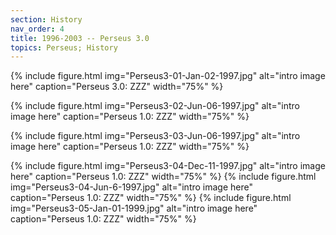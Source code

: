 ```yaml
---
section: History
nav_order: 4
title: 1996-2003 -- Perseus 3.0 
topics: Perseus; History
---
```



{% include figure.html img="Perseus3-01-Jan-02-1997.jpg" alt="intro image here" caption="Perseus 3.0: ZZZ" width="75%" %}

{% include figure.html img="Perseus3-02-Jun-06-1997.jpg" alt="intro image here" caption="Perseus 1.0: ZZZ" width="75%" %}

{% include figure.html img="Perseus3-03-Jun-06-1997.jpg" alt="intro image here" caption="Perseus 1.0: ZZZ" width="75%" %}

{% include figure.html img="Perseus3-04-Dec-11-1997.jpg" alt="intro image here" caption="Perseus 1.0: ZZZ" width="75%" %}
{% include figure.html img="Perseus3-04-Jun-6-1997.jpg" alt="intro image here" caption="Perseus 1.0: ZZZ" width="75%" %}
{% include figure.html img="Perseus3-05-Jan-01-1999.jpg" alt="intro image here" caption="Perseus 1.0: ZZZ" width="75%" %}



